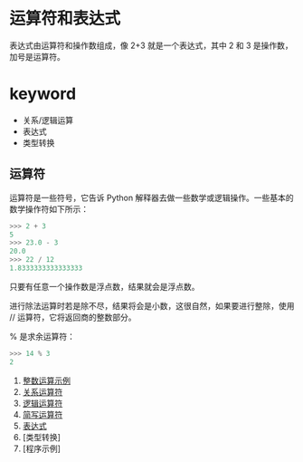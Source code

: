 # 运算符和表达式  
表达式由运算符和操作数组成，像 2+3 就是一个表达式，其中 2 和 3 是操作数，加号是运算符。  
# **keyword**  
- 关系/逻辑运算  
- 表达式  
- 类型转换  
## 运算符  
运算符是一些符号，它告诉 Python 解释器去做一些数学或逻辑操作。一些基本的数学操作符如下所示：  
```python
>>> 2 + 3
5
>>> 23.0 - 3
20.0
>>> 22 / 12
1.8333333333333333
```
只要有任意一个操作数是浮点数，结果就会是浮点数。

进行除法运算时若是除不尽，结果将会是小数，这很自然，如果要进行整除，使用 // 运算符，它将返回商的整数部分。

% 是求余运算符：
```python
>>> 14 % 3
2
```  
1. [整数运算示例](https://github.com/liytgy/python/blob/master/START/%E8%BF%90%E7%AE%97%E7%AC%A6%E5%92%8C%E8%A1%A8%E8%BE%BE%E5%BC%8F/%E6%95%B4%E6%95%B0%E8%BF%90%E7%AE%97.md)  
2. [关系运算符](https://github.com/liytgy/python/blob/master/START/%E8%BF%90%E7%AE%97%E7%AC%A6%E5%92%8C%E8%A1%A8%E8%BE%BE%E5%BC%8F/%E5%85%B3%E7%B3%BB%E8%BF%90%E7%AE%97%E7%AC%A6.md)  
3. [逻辑运算符](https://github.com/liytgy/python/blob/master/START/%E8%BF%90%E7%AE%97%E7%AC%A6%E5%92%8C%E8%A1%A8%E8%BE%BE%E5%BC%8F/%E9%80%BB%E8%BE%91%E8%BF%90%E7%AE%97%E7%AC%A6.md)  
4. [简写运算符](https://github.com/liytgy/python/blob/master/START/%E8%BF%90%E7%AE%97%E7%AC%A6%E5%92%8C%E8%A1%A8%E8%BE%BE%E5%BC%8F/%E7%AE%80%E5%86%99%E8%BF%90%E7%AE%97%E7%AC%A6.md)  
5. [表达式](https://github.com/liytgy/python/blob/master/START/%E8%BF%90%E7%AE%97%E7%AC%A6%E5%92%8C%E8%A1%A8%E8%BE%BE%E5%BC%8F/%E8%A1%A8%E8%BE%BE%E5%BC%8F.md)  
6. [类型转换]  
7. [程序示例] 
